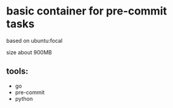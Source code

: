# basic container for pre-commit tasks

based on ubuntu:focal

size about 900MB

## tools:

- go
- pre-commit
- python
